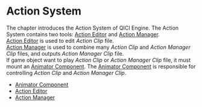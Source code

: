 # Action System

The chapter introduces the Action System of QICI Engine. The Action System contains two tools: [Action Editor](ActionEditor.md) and [Action Manager](ActionManager.md).  
[Action Editor](ActionEditor.md) is used to edit _Action Clip_ file.  
[Action Manager](ActionManager.md) is used to combine many _Action Clip_ and _Action Manager Clip_ files, and outputs _Action Manager Clip_ file.    
If game object want to play _Action Clip_ or _Action Manager Clip_ file, it must mount an [Animator Component](Animator.md). The [Animator Component](Animator.md) is responsible for controlling  _Action Clip_ and _Action Manager Clip_.  

* [Animator Component](Animator.md)  
* [Action Editor](ActionEditor.md)  
* [Action Manager](ActionManager.md)  